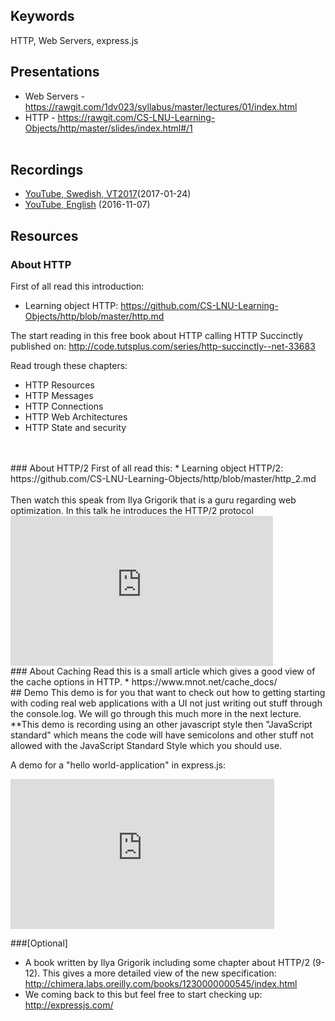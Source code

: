 ## Keywords
HTTP, Web Servers, express.js

## Presentations
* Web Servers - https://rawgit.com/1dv023/syllabus/master/lectures/01/index.html
* HTTP - https://rawgit.com/CS-LNU-Learning-Objects/http/master/slides/index.html#/1
<br /><br />


## Recordings
* [YouTube, Swedish, VT2017](https://youtu.be/TaI1kU2bxcM?t=326)(2017-01-24)
* [YouTube, English](https://youtu.be/hA-PaRr52Xc) (2016-11-07)

## Resources

### About HTTP

First of all read this introduction:
  * Learning object HTTP: https://github.com/CS-LNU-Learning-Objects/http/blob/master/http.md

The start reading in this free book about HTTP calling HTTP Succinctly published on:
http://code.tutsplus.com/series/http-succinctly--net-33683

Read trough these chapters:
* HTTP Resources
* HTTP Messages
* HTTP Connections
* HTTP Web Architectures
* HTTP State and security
<br />
<br>
### About HTTP/2
First of all read this:
* Learning object HTTP/2: https://github.com/CS-LNU-Learning-Objects/http/blob/master/http_2.md
<br>
<br>
Then watch this speak from Ilya Grigorik that is a guru regarding web optimization. In this talk he introduces the HTTP/2 protocol<br />
<iframe width="420" height="240" src="https://www.youtube.com/embed/yURLTwZ3ehk" frameborder="0" allowfullscreen></iframe>

<br />
### About Caching
Read this is a small article which gives a good view of the cache options in HTTP.
* https://www.mnot.net/cache_docs/

<br />
## Demo 
This demo is for you that want to check out how to getting starting with coding real web applications with a UI not just writing out stuff through the console.log. We will go through this much more in the next lecture.
**This demo is recording using an other javascript style then "JavaScript standard" which means the code will have semicolons and other stuff not allowed with the JavaScript Standard Style which you should use.

A demo for a "hello world-application" in express.js:
<iframe width="422" height="240" src="https://www.youtube.com/embed/l-jSn_YIuU0" frameborder="0" allowfullscreen></iframe>

###[Optional]
* A book written by Ilya Grigorik including some chapter about HTTP/2 (9-12). This gives a more detailed view of the new specification: http://chimera.labs.oreilly.com/books/1230000000545/index.html
* We coming back to this but feel free to start checking up: http://expressjs.com/
